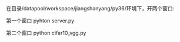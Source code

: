 
在目录/datapool/workspace/jiangshanyang/py36/环境下，开两个窗口:

第一个窗口
    pyhton server.py

第二个窗口 
    python cifar10_vgg.py
